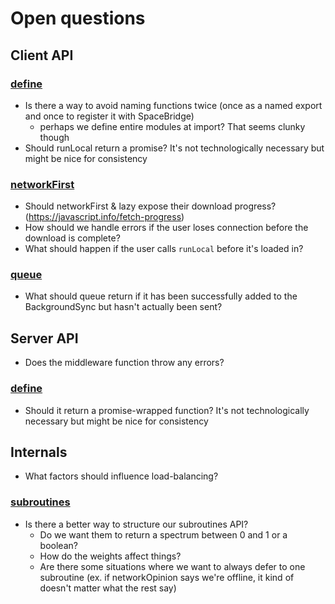 # Open questions

## Client API

### [define](./client-signature.md#define)
* Is there a way to avoid naming functions twice (once as a named export and once to register it with SpaceBridge)
  - perhaps we define entire modules at import? That seems clunky though
* Should runLocal return a promise? It's not technologically necessary but might be nice for consistency

### [networkFirst](./client-signature.md#networkFirst)
* Should networkFirst & lazy expose their download progress? (https://javascript.info/fetch-progress)
* How should we handle errors if the user loses connection before the download is complete?
* What should happen if the user calls `runLocal` before it's loaded in?

### [queue](./client-signature.md#queue)
* What should queue return if it has been successfully added to the BackgroundSync but hasn't actually been sent?


## Server API
* Does the middleware function throw any errors?

### [define](./server-signature.md#define)
* Should it return a promise-wrapped function? It's not technologically necessary but might be nice for consistency

## Internals
* What factors should influence load-balancing?

### [subroutines](./internals.md#subroutines)
* Is there a better way to structure our subroutines API? 
  - Do we want them to return a spectrum between 0 and 1 or a boolean? 
  - How do the weights affect things?
  - Are there some situations where we want to always defer to one subroutine (ex. if networkOpinion says we're offline, it kind of doesn't matter what the rest say)